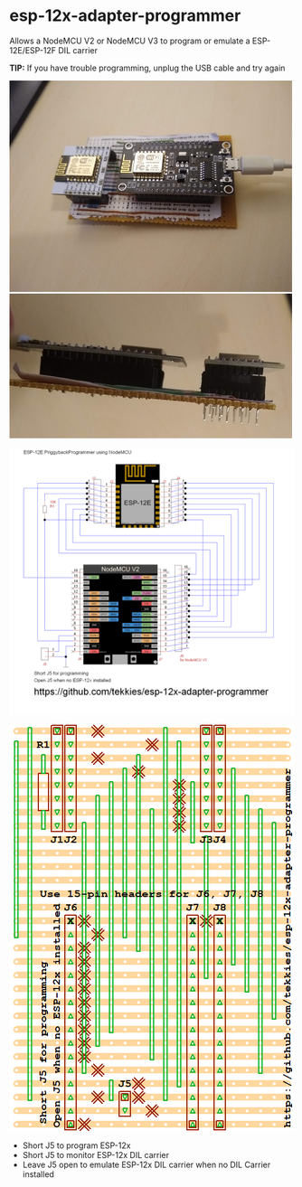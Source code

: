 # esp-12x-adapter-programmer

Allows a NodeMCU V2 or NodeMCU V3 to program or emulate a ESP-12E/ESP-12F DIL carrier

**TIP:** If you have trouble programming, unplug the USB cable and try again

![NodeMCU V3 Above View](doc/photo-above.jpg) ![Side View](doc/photo-side.jpg)

![Circuit](board/ESP-12E-Piggyback-Programmer-TinyCAD.png)

![Circuit](board/ESP-12E-Piggyback-Programmer-VeeCAD.png)

* Short J5 to program ESP-12x
* Short J5 to monitor ESP-12x DIL carrier
* Leave J5 open to emulate ESP-12x DIL carrier when no DIL Carrier installed
